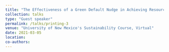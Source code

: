 ```yaml
---
title: "The Effectiveness of a Green Default Nudge in Achieving Resource Conservation"
collection: talks
type: "Guest speaker"
permalink: /talks/printing-3
venue: "University of New Mexico's Sustainability Course, Virtual"
date: 2021-03-05
location: 
co-authors: 
---
```


<!-- Google tag (gtag.js) -->
<script async src="https://www.googletagmanager.com/gtag/js?id=G-Q95WSVMDNZ"></script>
<script>
  window.dataLayer = window.dataLayer || [];
  function gtag(){dataLayer.push(arguments);}
  gtag('js', new Date());

  gtag('config', 'G-Q95WSVMDNZ');
</script>